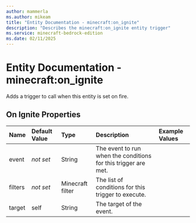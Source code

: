 ```yaml
---
author: mammerla
ms.author: mikeam
title: "Entity Documentation - minecraft:on_ignite"
description: "Describes the minecraft:on_ignite entity trigger"
ms.service: minecraft-bedrock-edition
ms.date: 02/11/2025 
---
```


# Entity Documentation - minecraft:on_ignite

Adds a trigger to call when this entity is set on fire.


## On Ignite Properties

|Name       |Default Value |Type |Description |Example Values |
|:----------|:-------------|:----|:-----------|:------------- |
| event | *not set* | String | The event to run when the conditions for this trigger are met. |  | 
| filters | *not set* | Minecraft filter | The list of conditions for this trigger to execute. |  | 
| target | self | String | The target of the event. |  | 